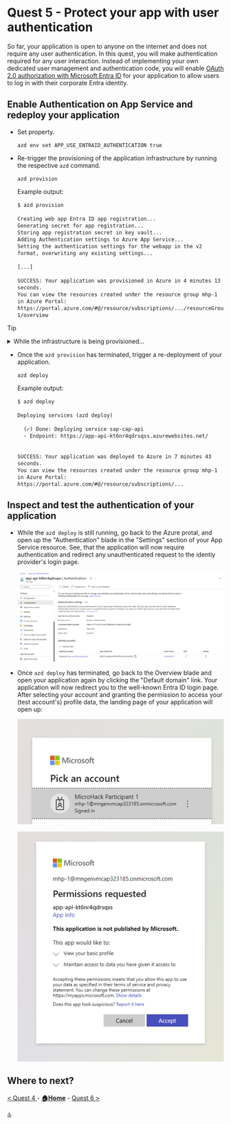 # Quest 5 - Protect your app with user authentication

So far, your application is open to anyone on the internet and does not require any user authentication. In this quest, you will make authentication required for any user interaction. Instead of implementing your own dedicated user management and authentication code, you will enable [OAuth 2.0 authorization with Microsoft Entra ID](https://learn.microsoft.com/en-us/entra/architecture/auth-oauth2) for your application to allow users to log in with their corporate Entra identity.


## Enable Authentication on App Service and redeploy your application

- Set property.

  ```
  azd env set APP_USE_ENTRAID_AUTHENTICATION true
  ```

- Re-trigger the provisioning of the application infrastructure by running the respective `azd` command.

  ```
  azd provision
  ```

  Example output:

  ```
  $ azd provision

  Creating web app Entra ID app registration...
  Generating secret for app registration...
  Storing app registration secret in key vault...
  Adding Authentication settings to Azure App Service...
  Setting the authentication settings for the webapp in the v2 format, overwriting any existing settings...
  
  [...]
  
  SUCCESS: Your application was provisioned in Azure in 4 minutes 13 seconds.
  You can view the resources created under the resource group mhp-1 in Azure Portal:
  https://portal.azure.com/#@/resource/subscriptions/.../resourceGroups/mhp-1/overview
  ```

> [!TIP]
> <details><summary>While the infrastructure is being provisioned...</summary>
>  
> ...you might want to take a glimpse at the code to follow the data flow of this parameter:
> - We have added the parameter `APP_USE_ENTRAID_AUTHENTICATION` to the AZD environment with value `true`.
> - During infrastructure provisioning, `azd provision` will refer to file `infra/app.parameters.json`  and perform an [input parameter > substitution](https://learn.microsoft.com/en-us/azure/developer/azure-developer-cli/manage-environment-variables). This means, that `$> {APP_USE_ENTRAID_AUTHENTICATION}` will be repalced with `true`:
>   ```json
>   {
>     "parameters": {
>       ...
>       "useEntraIDAuthentication": {
>         "value": "${APP_USE_ENTRAID_AUTHENTICATION}"
>       }
>     }
>   }
>   ```
> - The values specified in `infra/app.parameters.json` will be applied to `infra/app.bicep` to determine the target values for all resource > configurations; see the parameter definition in the top section of the file:
>   ```bicep
>   @description('Flag to use Entra ID authentication feature of Azure App Service')
>   param useEntraIDAuthentication bool = false
>   ```
> - Also, it will be used in the PowerShell script `handleAzureAuthAndDBConnectionString.ps1` in the `hooks` folder to control some configuration > parameters after infrastructure provisioning. 
>   ```
>   if ($env:USE_EntraIDAuthentication -eq "false") {
>     ...
>   ```
> 
> </details>

- Once the `azd provision` has terminated, trigger a re-deployment of your application.

  ```
  azd deploy
  ```

  Example output: 
  ```
  $ azd deploy

  Deploying services (azd deploy)
  
    (✓) Done: Deploying service sap-cap-api
    - Endpoint: https://app-api-kt6nr4qdrsqss.azurewebsites.net/
  
  
  SUCCESS: Your application was deployed to Azure in 7 minutes 43 seconds.
  You can view the resources created under the resource group mhp-1 in Azure Portal:
  https://portal.azure.com/#@/resource/subscriptions/...

  ```

## Inspect and test the authentication of your application

- While the `azd deploy` is still running, go back to the Azure protal, and open up the "Authentication" blade in the "Settings" section of your App Service resource. See, that the application will now require authentication and redirect any unauthenticated request to the identiy provider's login page.

  ![](2024-01-23-08-45-34.png)

- Once `azd deploy` has terminated, go back to the Overview blade and open your application again by clicking the "Default domain" link. Your application will now redirect you to the well-known Entra ID login page. After selecting your account and granting the permission to access your (test account's) profile data, the landing page of your application will open up:

  ![](2024-01-23-09-01-16.png)

  ![](2024-01-23-09-06-26.png)


  

## Where to next?

[ < Quest 4 ](quest4.md) - **[🏠Home](../README.md)** - [ Quest 6 >](quest6.md)

[🔝](#)


